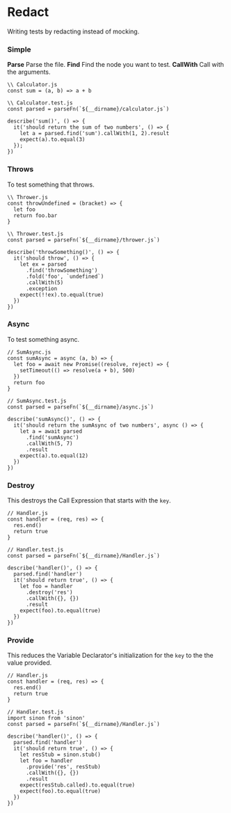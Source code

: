 

# Redact

Writing tests by redacting instead of mocking.

### Simple

**Parse** Parse the file.
**Find** Find the node you want to test.
**CallWith** Call with the arguments.

```
\\ Calculator.js
const sum = (a, b) => a + b

\\ Calculator.test.js
const parsed = parseFn(`${__dirname}/calculator.js`)

describe('sum()', () => {
  it('should return the sum of two numbers', () => {
    let a = parsed.find('sum').callWith(1, 2).result
    expect(a).to.equal(3)
  });
})
```

### Throws
To test something that throws.
```
\\ Thrower.js
const throwUndefined = (bracket) => {
  let foo
  return foo.bar
}

\\ Thrower.test.js
const parsed = parseFn(`${__dirname}/thrower.js`)

describe('throwSomething()', () => {
  it('should throw', () => {
    let ex = parsed
      .find('throwSomething')
      .fold('foo', `undefined`)
      .callWith(5)
      .exception
    expect(!!ex).to.equal(true)
  })
})
```

### Async
To test something async.
```
// SumAsync.js
const sumAsync = async (a, b) => {
  let foo = await new Promise((resolve, reject) => {
    setTimeout(() => resolve(a + b), 500)
  })
  return foo
}

// SumAsync.test.js
const parsed = parseFn(`${__dirname}/async.js`)

describe('sumAsync()', () => {
  it('should return the sumAsync of two numbers', async () => {
    let a = await parsed
      .find('sumAsync')
      .callWith(5, 7)
      .result
    expect(a).to.equal(12)
  })
})
```
### Destroy
This destroys the Call Expression that starts with the `key`.
```
// Handler.js
const handler = (req, res) => {
  res.end()
  return true
}

// Handler.test.js
const parsed = parseFn(`${__dirname}/Handler.js`)

describe('handler()', () => {
  parsed.find('handler')
  it('should return true', () => {
    let foo = handler
      .destroy('res')
      .callWith({}, {})
      .result
    expect(foo).to.equal(true)
  })
})
```
### Provide
This reduces the Variable Declarator's initialization for the `key` to the the value provided.

```
// Handler.js
const handler = (req, res) => {
  res.end()
  return true
}

// Handler.test.js
import sinon from 'sinon'
const parsed = parseFn(`${__dirname}/Handler.js`)

describe('handler()', () => {
  parsed.find('handler')
  it('should return true', () => {
    let resStub = sinon.stub()
    let foo = handler
      .provide('res', resStub)
      .callWith({}, {})
      .result
    expect(resStub.called).to.equal(true)
    expect(foo).to.equal(true)
  })
})
```
